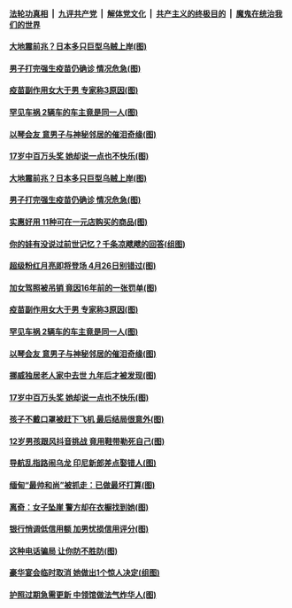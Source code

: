 

####  [法轮功真相](../../../../basic/blob/master/README.md?t=04132032) &nbsp;|&nbsp; [九评共产党](../../../../9ping.md/blob/master/README.md?t=04132032) &nbsp;|&nbsp; [解体党文化](../../../../jtdwh.md/blob/master/README.md?t=04132032)  &nbsp;|&nbsp; [共产主义的终极目的](../../../../gczydzjmd.md/blob/master/README.md?t=04132032) &nbsp;|&nbsp; [魔鬼在统治我们的世界](../../../../mgztzwmdsj.md/blob/master/README.md?t=04132032) 

#### [大地震前兆？日本多只巨型乌贼上岸(图)](../pages/p3/968561.md?t=04132032) 

#### [男子打完强生疫苗仍确诊 情况危急(图)](../pages/p3/968553.md?t=04132032) 

#### [疫苗副作用女大于男 专家称3原因(图)](../pages/p3/968455.md?t=04132032) 

#### [罕见车祸 2辆车的车主竟是同一人(图)](../pages/p3/968451.md?t=04132032) 

#### [以琴会友 意男子与神秘邻居的催泪奇缘(图)](../pages/p3/968394.md?t=04132032) 

#### [17岁中百万头奖 她却说一点也不快乐(图)](../pages/p3/968133.md?t=04132032) 

#### [大地震前兆？日本多只巨型乌贼上岸(图)](../pages/p3/968561.md?t=04132032) 

#### [男子打完强生疫苗仍确诊 情况危急(图)](../pages/p3/968553.md?t=04132032) 

#### [实惠好用 11种可在一元店购买的商品(图)](../pages/p3/968554.md?t=04132032) 

#### [你的娃有没说过前世记忆？千条凉飕飕的回答(组图)](../pages/p3/968539.md?t=04132032) 

#### [超级粉红月亮即将登场 4月26日别错过(图)](../pages/p3/968547.md?t=04132032) 

#### [加女驾照被吊销 竟因16年前的一张罚单(图)](../pages/p3/968488.md?t=04132032) 

#### [疫苗副作用女大于男 专家称3原因(图)](../pages/p3/968455.md?t=04132032) 

#### [罕见车祸 2辆车的车主竟是同一人(图)](../pages/p3/968451.md?t=04132032) 

#### [以琴会友 意男子与神秘邻居的催泪奇缘(图)](../pages/p3/968394.md?t=04132032) 

#### [挪威独居老人家中去世 九年后才被发现(图)](../pages/p3/968385.md?t=04132032) 

#### [17岁中百万头奖 她却说一点也不快乐(图)](../pages/p3/968133.md?t=04132032) 

#### [孩子不戴口罩被赶下飞机 最后结局很意外(图)](../pages/p3/968237.md?t=04132032) 

#### [12岁男孩跟风抖音挑战 竟用鞋带勒死自己(图)](../pages/p3/968268.md?t=04132032) 

#### [导航乱指路闹乌龙 印尼新郎差点娶错人(图)](../pages/p3/968257.md?t=04132032) 

#### [缅甸“最帅和尚”被抓走：已做最坏打算(图)](../pages/p3/968231.md?t=04132032) 

#### [离奇：女子坠崖 警方却在衣橱找到她(图)](../pages/p3/968223.md?t=04132032) 

#### [银行悄调低信用额 加男忧损信用评分(图)](../pages/p3/968190.md?t=04132032) 

#### [这种电话骗局 让你防不胜防(图)](../pages/p3/968153.md?t=04132032) 

#### [豪华宴会临时取消 她做出1个惊人决定(组图)](../pages/p3/968168.md?t=04132032) 

#### [护照过期急需更新 中领馆做法气炸华人(图)](../pages/p3/968131.md?t=04132032) 


